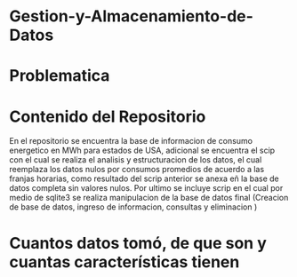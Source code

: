 # Gestion-y-Almacenamiento-de-Datos
# Problematica

# Contenido del Repositorio
En el repositorio se encuentra la base de informacion de consumo energetico en MWh para estados de USA, adicional se encuentra el scip con el cual se realiza el analisis y estructuracion de los datos, el cual reemplaza los datos nulos por consumos promedios de acuerdo a las franjas horarias, como resultado del scrip anterior se anexa eñ la base de datos completa sin valores nulos.
Por ultimo se incluye scrip en el cual por medio de sqlite3 se realiza manipulacion de la base de datos final (Creacion de base de datos, ingreso de informacion, consultas y eliminacion )

# Cuantos datos tomó, de que son y cuantas características tienen
